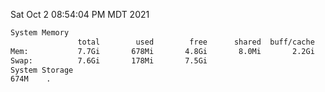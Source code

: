 Sat Oct  2 08:54:04 PM MDT 2021
```bash
System Memory
               total        used        free      shared  buff/cache   available
Mem:           7.7Gi       678Mi       4.8Gi       8.0Mi       2.2Gi       6.7Gi
Swap:          7.6Gi       178Mi       7.5Gi
System Storage
674M	.
```
```bash
